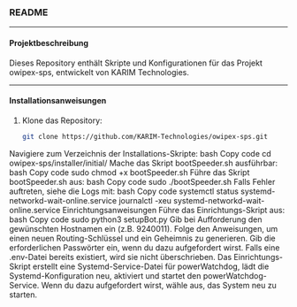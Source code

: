 ### README

---

#### Projektbeschreibung
Dieses Repository enthält Skripte und Konfigurationen für das Projekt owipex-sps, entwickelt von KARIM Technologies.

---

#### Installationsanweisungen
1. Klone das Repository:
   ```bash
   git clone https://github.com/KARIM-Technologies/owipex-sps.git

Navigiere zum Verzeichnis der Installations-Skripte:
bash
Copy code
cd owipex-sps/installer/initial/
Mache das Skript bootSpeeder.sh ausführbar:
bash
Copy code
sudo chmod +x bootSpeeder.sh
Führe das Skript bootSpeeder.sh aus:
bash
Copy code
sudo ./bootSpeeder.sh
Falls Fehler auftreten, siehe die Logs mit:
bash
Copy code
systemctl status systemd-networkd-wait-online.service
journalctl -xeu systemd-networkd-wait-online.service
Einrichtungsanweisungen
Führe das Einrichtungs-Skript aus:
bash
Copy code
sudo python3 setupBot.py
Gib bei Aufforderung den gewünschten Hostnamen ein (z.B. 9240011).
Folge den Anweisungen, um einen neuen Routing-Schlüssel und ein Geheimnis zu generieren.
Gib die erforderlichen Passwörter ein, wenn du dazu aufgefordert wirst.
Falls eine .env-Datei bereits existiert, wird sie nicht überschrieben.
Das Einrichtungs-Skript erstellt eine Systemd-Service-Datei für powerWatchdog, lädt die Systemd-Konfiguration neu, aktiviert und startet den powerWatchdog-Service.
Wenn du dazu aufgefordert wirst, wähle aus, das System neu zu starten.
